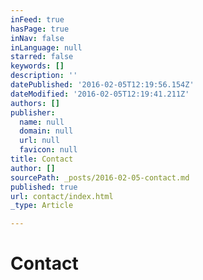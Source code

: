 ```yaml
---
inFeed: true
hasPage: true
inNav: false
inLanguage: null
starred: false
keywords: []
description: ''
datePublished: '2016-02-05T12:19:56.154Z'
dateModified: '2016-02-05T12:19:41.211Z'
authors: []
publisher:
  name: null
  domain: null
  url: null
  favicon: null
title: Contact
author: []
sourcePath: _posts/2016-02-05-contact.md
published: true
url: contact/index.html
_type: Article

---
```

# Contact